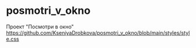 # posmotri_v_okno
Проект "Посмотри в окно"
https://github.com/KseniyaDrobkova/posmotri_v_okno/blob/main/styles/style.css
